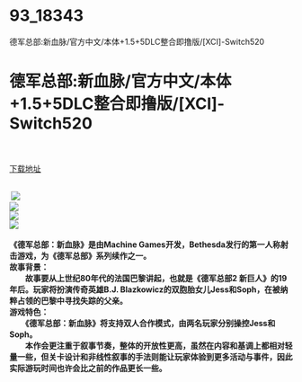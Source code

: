# 93_18343
德军总部:新血脉/官方中文/本体+1.5+5DLC整合即撸版/[XCI]-Switch520
# 德军总部:新血脉/官方中文/本体+1.5+5DLC整合即撸版/[XCI]-Switch520
 <br/></br>
[下载地址](https://www.switch520.cc/article/18343 "下载地址")
<br/></br>

<p><strong>&nbsp;<img src="https://www.switch520.cc/muke_img/upload_art_editor_20210606-1_9152824958835fb977c4088b12ad429e.jpg"> </strong><br>
<strong><img src="https://www.switch520.cc/muke_img/upload_art_editor_20210606-1_616f2bce1e47fa8df4d71b7484b06809.jpg"></strong><br>
<strong><img src="https://www.switch520.cc/muke_img/upload_art_editor_20210606-1_7889445baa9b03885afd6637706c1afc.jpg"></strong><br>
<strong><img src="https://www.switch520.cc/muke_img/upload_art_editor_20210606-1_10137194d2fbe5cd8e3360df0d146037.jpg"></strong><br>
<strong>&nbsp;</strong><br>
<strong>《德军总部：新血脉》是由Machine Games开发，Bethesda发行的第一人称射击游戏，为《德军总部》系列续作之一。</strong><br>
<strong>故事背景：</strong><br>
<strong>　　故事要从上世纪80年代的法国巴黎讲起，也就是《德军总部2 新巨人》的19年后。玩家将扮演传奇英雄B.J. Blazkowicz的双胞胎女儿Jess和Soph，在被纳粹占领的巴黎中寻找失踪的父亲。</strong><br>
<strong>游戏特色：</strong><br>
<strong>　　《德军总部：新血脉》将支持双人合作模式，由两名玩家分别操控Jess和Soph。</strong><br>
<strong>　　本作会更注重于叙事节奏，整体的开放性更高，虽然在内容和基调上都相对轻量一些，但关卡设计和非线性叙事的手法则能让玩家体验到更多活动与事件，因此实际游玩时间也许会比之前的作品更长一些。</strong></p>
